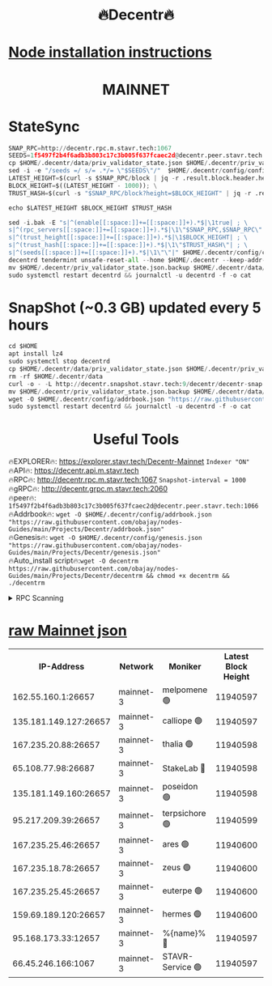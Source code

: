 <h1 align="center"> 🔥Decentr🔥</h1>

[Node installation instructions](https://github.com/obajay/nodes-Guides/tree/main/Projects/Decentr)
=
<h1 align="center"> MAINNET</h1>

# StateSync
```python
SNAP_RPC=http://decentr.rpc.m.stavr.tech:1067
SEEDS=1f5497f2b4f6adb3b803c17c3b005f637fcaec2d@decentr.peer.stavr.tech:1066
cp $HOME/.decentr/data/priv_validator_state.json $HOME/.decentr/priv_validator_state.json.backup
sed -i -e "/seeds =/ s/= .*/= \"$SEEDS\"/"  $HOME/.decentr/config/config.toml
LATEST_HEIGHT=$(curl -s $SNAP_RPC/block | jq -r .result.block.header.height); \
BLOCK_HEIGHT=$((LATEST_HEIGHT - 1000)); \
TRUST_HASH=$(curl -s "$SNAP_RPC/block?height=$BLOCK_HEIGHT" | jq -r .result.block_id.hash)

echo $LATEST_HEIGHT $BLOCK_HEIGHT $TRUST_HASH

sed -i.bak -E "s|^(enable[[:space:]]+=[[:space:]]+).*$|\1true| ; \
s|^(rpc_servers[[:space:]]+=[[:space:]]+).*$|\1\"$SNAP_RPC,$SNAP_RPC\"| ; \
s|^(trust_height[[:space:]]+=[[:space:]]+).*$|\1$BLOCK_HEIGHT| ; \
s|^(trust_hash[[:space:]]+=[[:space:]]+).*$|\1\"$TRUST_HASH\"| ; \
s|^(seeds[[:space:]]+=[[:space:]]+).*$|\1\"\"|" $HOME/.decentr/config/config.toml
decentrd tendermint unsafe-reset-all --home $HOME/.decentr --keep-addr-book
mv $HOME/.decentr/priv_validator_state.json.backup $HOME/.decentr/data/priv_validator_state.json
sudo systemctl restart decentrd && journalctl -u decentrd -f -o cat
```
# SnapShot (~0.3 GB) updated every 5 hours
```python
cd $HOME
apt install lz4
sudo systemctl stop decentrd
cp $HOME/.decentr/data/priv_validator_state.json $HOME/.decentr/priv_validator_state.json.backup
rm -rf $HOME/.decentr/data
curl -o - -L http://decentr.snapshot.stavr.tech:9/decentr/decentr-snap.tar.lz4 | lz4 -c -d - | tar -x -C $HOME/.decentr --strip-components 2
mv $HOME/.decentr/priv_validator_state.json.backup $HOME/.decentr/data/priv_validator_state.json
wget -O $HOME/.decentr/config/addrbook.json "https://raw.githubusercontent.com/obajay/nodes-Guides/main/Projects/Decentr/addrbook.json"
sudo systemctl restart decentrd && journalctl -u decentrd -f -o cat
```

 <h1 align="center"> Useful Tools</h1>

🔥EXPLORER🔥:     https://explorer.stavr.tech/Decentr-Mainnet        `Indexer "ON"` \
🔥API🔥:          https://decentr.api.m.stavr.tech \
🔥RPC🔥:          http://decentr.rpc.m.stavr.tech:1067              `Snapshot-interval = 1000` \
🔥gRPC🔥:         http://decentr.grpc.m.stavr.tech:2060 \
🔥peer🔥:         `1f5497f2b4f6adb3b803c17c3b005f637fcaec2d@decentr.peer.stavr.tech:1066` \
🔥Addrbook🔥:  `wget -O $HOME/.decentr/config/addrbook.json "https://raw.githubusercontent.com/obajay/nodes-Guides/main/Projects/Decentr/addrbook.json"` \
🔥Genesis🔥:  `wget -O $HOME/.decentr/config/genesis.json "https://raw.githubusercontent.com/obajay/nodes-Guides/main/Projects/Decentr/genesis.json"` \
🔥Auto_install script🔥:`wget -O decentrm https://raw.githubusercontent.com/obajay/nodes-Guides/main/Projects/Decentr/decentrm && chmod +x decentrm && ./decentrm`

<details>
<summary>RPC Scanning</summary>

<h2 align="center"> We scan nodes in real time every 4 hours. And we provide the final result of RPC endpoints.
We cannot influence the operation of these nodes in any way. </h2>


```python
If Voting Power is higher than 0 --> then the Node is a validator of the network and may be subject to attack and be a potential threat to the chain.
```
```python
We marked such validators with a red symbol
```

</details>

[raw Mainnet json](https://rpc-check.decentrm.stavr.tech/decentrm/rpc-decentrm-result.json)
=



<table><tr><th>IP-Address</th><th>Network</th><th>Moniker</th><th>Latest Block Height</th><th>Earliest Block Height</th><th>Catching Up</th><th>Tx Index</th><th>Voting Power</th><th>Scan Time</th></tr><tr><td>162.55.160.1:26657</td><td>mainnet-3</td><td>melpomene 🟢</td><td>11940597</td><td>1688950</td><td>False</td><td>on</td><td>0</td><td>2023-12-13T01:38:19.747625593UTC</td></tr><tr><td>135.181.149.127:26657</td><td>mainnet-3</td><td>calliope 🟢</td><td>11940597</td><td>1688950</td><td>False</td><td>on</td><td>0</td><td>2023-12-13T01:38:20.133681889UTC</td></tr><tr><td>167.235.20.88:26657</td><td>mainnet-3</td><td>thalia 🟢</td><td>11940598</td><td>1688950</td><td>False</td><td>on</td><td>0</td><td>2023-12-13T01:38:25.830317666UTC</td></tr><tr><td>65.108.77.98:26687</td><td>mainnet-3</td><td>StakeLab 🔴</td><td>11940598</td><td>1688950</td><td>False</td><td>on</td><td>5272713</td><td>2023-12-13T01:38:26.173288997UTC</td></tr><tr><td>135.181.149.160:26657</td><td>mainnet-3</td><td>poseidon 🟢</td><td>11940598</td><td>1688950</td><td>False</td><td>on</td><td>0</td><td>2023-12-13T01:38:28.826994087UTC</td></tr><tr><td>95.217.209.39:26657</td><td>mainnet-3</td><td>terpsichore 🟢</td><td>11940599</td><td>1688950</td><td>False</td><td>on</td><td>0</td><td>2023-12-13T01:38:33.323252790UTC</td></tr><tr><td>167.235.25.46:26657</td><td>mainnet-3</td><td>ares 🟢</td><td>11940600</td><td>1688950</td><td>False</td><td>on</td><td>0</td><td>2023-12-13T01:38:35.680634334UTC</td></tr><tr><td>167.235.18.78:26657</td><td>mainnet-3</td><td>zeus 🟢</td><td>11940600</td><td>1688950</td><td>False</td><td>on</td><td>0</td><td>2023-12-13T01:38:35.927565081UTC</td></tr><tr><td>167.235.25.45:26657</td><td>mainnet-3</td><td>euterpe 🟢</td><td>11940600</td><td>1688950</td><td>False</td><td>on</td><td>0</td><td>2023-12-13T01:38:38.215872258UTC</td></tr><tr><td>159.69.189.120:26657</td><td>mainnet-3</td><td>hermes 🟢</td><td>11940600</td><td>1688950</td><td>False</td><td>on</td><td>0</td><td>2023-12-13T01:38:38.492974870UTC</td></tr><tr><td>95.168.173.33:12657</td><td>mainnet-3</td><td>%{name}% 🔴</td><td>11940597</td><td>8964001</td><td>False</td><td>on</td><td>4161929</td><td>2023-12-13T01:38:21.238310787UTC</td></tr><tr><td>66.45.246.166:1067</td><td>mainnet-3</td><td>STAVR-Service 🟢</td><td>11940597</td><td>11937001</td><td>False</td><td>on</td><td>0</td><td>2023-12-13T01:38:20.689998608UTC</td></tr></table>